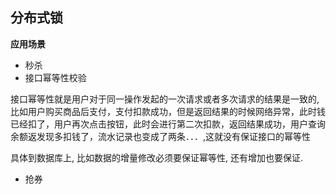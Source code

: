 ## 分布式锁

**应用场景**

- 秒杀
- 接口幂等性校验

接口幂等性就是用户对于同一操作发起的一次请求或者多次请求的结果是一致的, 比如用户购买商品后支付，支付扣款成功，但是返回结果的时候网络异常，此时钱已经扣了，用户再次点击按钮，此时会进行第二次扣款，返回结果成功，用户查询余额返发现多扣钱了，流水记录也变成了两条．．．,这就没有保证接口的幂等性

具体到数据库上, 比如数据的增量修改必须要保证幂等性, 还有增加也要保证.

- 抢券